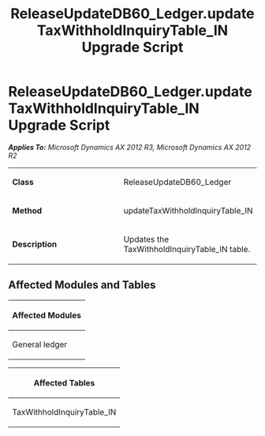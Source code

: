 ﻿---
title: ReleaseUpdateDB60_Ledger.updateTaxWithholdInquiryTable_IN Upgrade Script
TOCTitle: ReleaseUpdateDB60_Ledger.updateTaxWithholdInquiryTable_IN Upgrade Script
ms:assetid: bd9479aa-eafb-cef5-a311-a87c063cce50
ms:mtpsurl: https://msdn.microsoft.com/en-us/library/JJ686698(v=AX.60)
ms:contentKeyID: 49710896
ms.date: 05/18/2015
mtps_version: v=AX.60
---

# ReleaseUpdateDB60\_Ledger.updateTaxWithholdInquiryTable\_IN Upgrade Script 


_**Applies To:** Microsoft Dynamics AX 2012 R3, Microsoft Dynamics AX 2012 R2_

<table>
<colgroup>
<col style="width: 50%" />
<col style="width: 50%" />
</colgroup>
<tbody>
<tr class="odd">
<td><p><strong>Class</strong></p></td>
<td><p>ReleaseUpdateDB60_Ledger</p></td>
</tr>
<tr class="even">
<td><p><strong>Method</strong></p></td>
<td><p>updateTaxWithholdInquiryTable_IN</p></td>
</tr>
<tr class="odd">
<td><p><strong>Description</strong></p></td>
<td><p>Updates the TaxWithholdInquiryTable_IN table.</p></td>
</tr>
</tbody>
</table>


## Affected Modules and Tables

<table>
<colgroup>
<col style="width: 100%" />
</colgroup>
<thead>
<tr class="header">
<th><p>Affected Modules</p></th>
</tr>
</thead>
<tbody>
<tr class="odd">
<td><p>General ledger</p></td>
</tr>
</tbody>
</table>


<table>
<colgroup>
<col style="width: 100%" />
</colgroup>
<thead>
<tr class="header">
<th><p>Affected Tables</p></th>
</tr>
</thead>
<tbody>
<tr class="odd">
<td><p>TaxWithholdInquiryTable_IN</p></td>
</tr>
</tbody>
</table>

  


